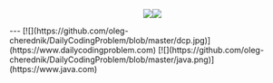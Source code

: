 <p align="center"><a href="https://www.dailycodingproblem.com/"><img src="https://github.com/oleg-cherednik/DailyCodingProblem/blob/master/dcp.jpg"></a><img src="https://github.com/oleg-cherednik/DailyCodingProblem/blob/master/java.png"></p>
---
[![](https://github.com/oleg-cherednik/DailyCodingProblem/blob/master/dcp.jpg)](https://www.dailycodingproblem.com) [![](https://github.com/oleg-cherednik/DailyCodingProblem/blob/master/java.png)](https://www.java.com)
